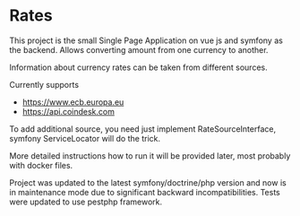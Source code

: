 # Rates

This project is the small Single Page Application on vue js and symfony as the backend.
Allows converting amount from one currency to another.

Information about currency rates can be taken from different sources.

Currently supports 

* https://www.ecb.europa.eu
* https://api.coindesk.com

To add additional source, you need just implement RateSourceInterface, symfony ServiceLocator will do the trick. 

More detailed instructions how to run it will be provided later, most probably with docker files.

Project was updated to the latest symfony/doctrine/php version and now is in maintenance mode due to significant backward incompatibilities.
Tests were updated to use pestphp framework.